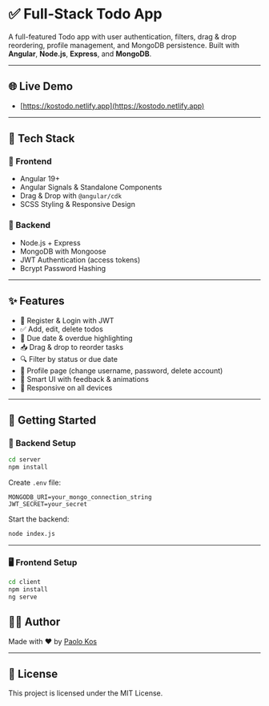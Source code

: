 # ✅ Full-Stack Todo App

A full-featured Todo app with user authentication, filters, drag & drop reordering, profile management, and MongoDB persistence. Built with **Angular**, **Node.js**, **Express**, and **MongoDB**.

---

## 🌐 Live Demo

- [https://kostodo.netlify.app](https://kostodo.netlify.app)

---

## 🧱 Tech Stack

### 🔹 Frontend
- Angular 19+
- Angular Signals & Standalone Components
- Drag & Drop with `@angular/cdk`
- SCSS Styling & Responsive Design

### 🔹 Backend
- Node.js + Express
- MongoDB with Mongoose
- JWT Authentication (access tokens)
- Bcrypt Password Hashing

---

## ✨ Features

- 🔐 Register & Login with JWT
- ✅ Add, edit, delete todos
- 📅 Due date & overdue highlighting
- 📥 Drag & drop to reorder tasks
- 🔍 Filter by status or due date
- 👤 Profile page (change username, password, delete account)
- 🧠 Smart UI with feedback & animations
- 📱 Responsive on all devices

---

## 🚀 Getting Started

### 🔧 Backend Setup

```bash
cd server
npm install
```

Create `.env` file:

```
MONGODB_URI=your_mongo_connection_string
JWT_SECRET=your_secret
```

Start the backend:

```bash
node index.js
```

---

### 🖥️ Frontend Setup

```bash
cd client
npm install
ng serve
```

## 🙋‍♂️ Author

Made with ❤️ by [Paolo Kos](https:/paolokos.com)

---

## 📄 License

This project is licensed under the MIT License.
